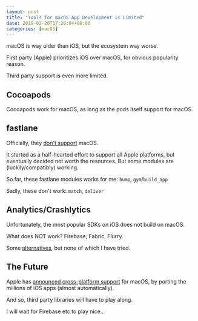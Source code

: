 ```yaml
---
layout: post
title: "Tools for macOS App Development Is Limited"
date: 2019-02-20T17:20:04+08:00
categories: [macOS]
---
```


macOS is way older than iOS, but the ecosystem way worse.

First party (Apple) prioritizes iOS over macOS, for obvious popularity reason.

Third party support is even more limited.

## Cocoapods

Cocoapods work for macOS, as long as the pods itself support for macOS.

## fastlane

Officially, they [don't support](https://github.com/fastlane/fastlane/commit/1b85d6f180722bd96a1d0cc8493c6c1bb36f0ce5) macOS.

It started as a half-hearted effort to support all Apple platforms, but eventually decided not worth the resources. But some modules are (luckily/compatibly) working.

So far, these fastlane modules works for me: `bump`, `gym`/`build_app`

Sadly, these don't work: `match`, `deliver`

## Analytics/Crashlytics

Unfortunately, the most popular SDKs on iOS does not build on macOS.

What does NOT work? Firebase, Fabric, Flurry.

Some [alternatives](https://www.quora.com/Is-there-any-good-analytics-platform-that-I-can-use-for-my-Mac-Cocoa-app), but none of which I have tried.

## The Future

Apple has [announced cross-platform support](https://www.theverge.com/2018/6/4/17418994/iphone-app-mac-support-ios-macos-wwdc-2018) for macOS, by porting the millions of iOS apps (almost automatically).

And so, third party libraries will have to play along.

I will wait for Firebase etc to play nice..
